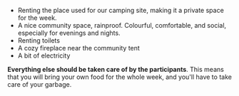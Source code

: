 - Renting the place used for our camping site, making it a private space for the week.
- A nice community space, rainproof. Colourful, comfortable, and social, especially for evenings and nights.
- Renting toilets
- A cozy fireplace near the community tent
- A bit of electricity

**Everything else should be taken care of by the participants**. This means that you will bring your own food for the whole week, and you'll have to take care of your garbage.